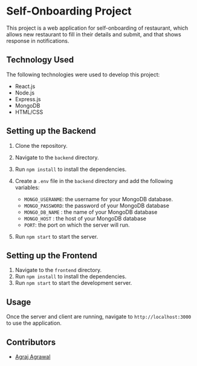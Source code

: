 # Self-Onboarding Project

This project is a web application for self-onboarding of restaurant, which allows new restaurant to fill in their  details and submit, and that shows response in notifications.

## Technology Used

The following technologies were used to develop this project:

- React.js
- Node.js
- Express.js
- MongoDB
- HTML/CSS

## Setting up the Backend

1. Clone the repository.
2. Navigate to the `backend` directory.
3. Run `npm install` to install the dependencies.
4. Create a `.env` file in the `backend` directory and add the following variables:
   - `MONGO_USERANME`: the username for your MongoDB database.
   - `MONGO_PASSWORD`: the password of your MongoDB database
   - `MONGO_DB_NAME` : the name of your MongoDB database
   - `MONGO_HOST` : the host of your MongoDB database
   - `PORT`: the port on which the server will run.

5. Run `npm start` to start the server.

## Setting up the Frontend

1. Navigate to the `frontend` directory.
2. Run `npm install` to install the dependencies.
3. Run `npm start` to start the development server.


## Usage

Once the server and client are running, navigate to `http://localhost:3000` to use the application.

## Contributors

- [Agraj Agrawal](https://github.com/agrajagrawal)
